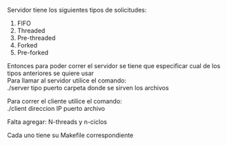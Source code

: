 Servidor tiene los siguientes tipos de solicitudes: <br>
1. FIFO <br>
2. Threaded <br>
3. Pre-threaded <br>
4. Forked <br>
5. Pre-forked <br>

Entonces para poder correr el servidor se tiene que especificar cual de los tipos anteriores se quiere usar  <br>
Para llamar al servidor utilice el comando: <br>
./server tipo puerto carpeta donde se sirven los archivos <br>

Para correr el cliente utilice el comando: <br>
./client direccion IP puerto archivo  <br>

Falta agregar: N-threads y n-ciclos <br>

Cada uno tiene su Makefile correspondiente  <br>
